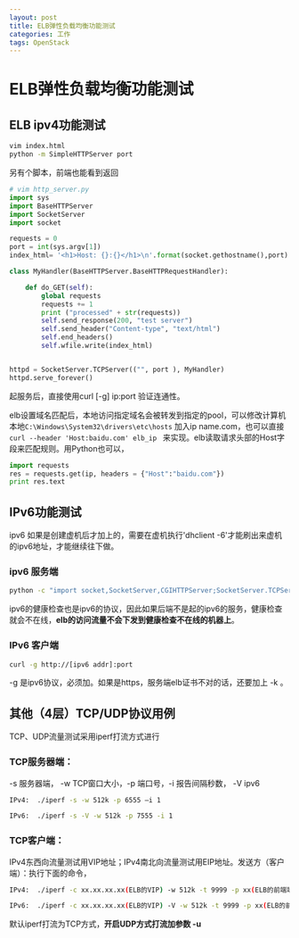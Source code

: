 ```yaml
---
layout: post
title: ELB弹性负载均衡功能测试
categories: 工作
tags: OpenStack
---
```

# ELB弹性负载均衡功能测试

## ELB ipv4功能测试
```bash
vim index.html
python -m SimpleHTTPServer port
```

另有个脚本，前端也能看到返回
```python 
# vim http_server.py
import sys
import BaseHTTPServer
import SocketServer
import socket

requests = 0
port = int(sys.argv[1])
index_html= '<h1>Host: {}:{}</h1>\n'.format(socket.gethostname(),port)

class MyHandler(BaseHTTPServer.BaseHTTPRequestHandler):

    def do_GET(self):
        global requests
        requests += 1
        print ("processed" + str(requests))
        self.send_response(200, "test server")
        self.send_header("Content-type", "text/html")
        self.end_headers()
        self.wfile.write(index_html)


httpd = SocketServer.TCPServer(("", port ), MyHandler)
httpd.serve_forever()
```
起服务后，直接使用curl [-g] ip:port 验证连通性。

elb设置域名匹配后，本地访问指定域名会被转发到指定的pool，可以修改计算机本地`C:\Windows\System32\drivers\etc\hosts` 加入ip name.com，也可以直接`curl --header 'Host:baidu.com' elb_ip ` 来实现。elb读取请求头部的Host字段来匹配规则。用Python也可以，
```python
import requests
res = requests.get(ip, headers = {"Host":"baidu.com"})
print res.text
```

## IPv6功能测试

ipv6 如果是创建虚机后才加上的，需要在虚机执行'dhclient -6'才能刷出来虚机的ipv6地址，才能继续往下做。
### ipv6 服务端

```bash
python -c "import socket,SocketServer,CGIHTTPServer;SocketServer.TCPServer.address_family=socket.AF_INET6;CGIHTTPServer.test()" xxx
```

ipv6的健康检查也是ipv6的协议，因此如果后端不是起的ipv6的服务，健康检查就会不在线，**elb的访问流量不会下发到健康检查不在线的机器上**。

### IPv6 客户端

```bash
curl -g http://[ipv6 addr]:port
```
-g 是ipv6协议，必须加。如果是https，服务端elb证书不对的话，还要加上 -k 。

## 其他（4层）TCP/UDP协议用例

TCP、UDP流量测试采用iperf打流方式进行

### TCP服务器端：

-s 服务器端， -w TCP窗口大小，-p 端口号，-i 报告间隔秒数， -V ipv6
```bash
IPv4:  ./iperf -s -w 512k -p 6555 –i 1

IPv6:  ./iperf -s -V -w 512k -p 7555 -i 1
```


### TCP客户端：

IPv4东西向流量测试用VIP地址；IPv4南北向流量测试用EIP地址。发送方（客户端）：执行下面的命令，
```bash
IPv4:  ./iperf -c xx.xx.xx.xx(ELB的VIP) -w 512k -t 9999 -p xx(ELB的前端端口号) -i 1

IPv6:  ./iperf -c xx.xx.xx.xx(ELB的VIP) -V -w 512k -t 9999 -p xx(ELB的前端端口号) -i 1
```

默认iperf打流为TCP方式，**开启UDP方式打流加参数 -u**

